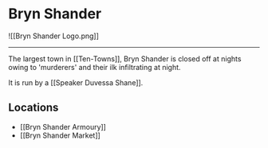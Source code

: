 # Bryn Shander
![[Bryn Shander Logo.png]]

---

The largest town in [[Ten-Towns]], Bryn Shander is closed off at nights owing to 'murderers' and their ilk infiltrating at night.

It is run by a [[Speaker Duvessa Shane]].

## Locations
- [[Bryn Shander Armoury]]
- [[Bryn Shander Market]]